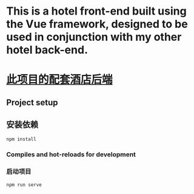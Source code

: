 # This is a hotel front-end built using the Vue framework, designed to be used in conjunction with my other hotel back-end.
# [此项目的配套酒店后端](https://github.com/the-bule-sea/Hotel_back-end_springboot)


## Project setup
## 安装依赖
```
npm install
```

### Compiles and hot-reloads for development
### 启动项目
```
npm run serve
```

